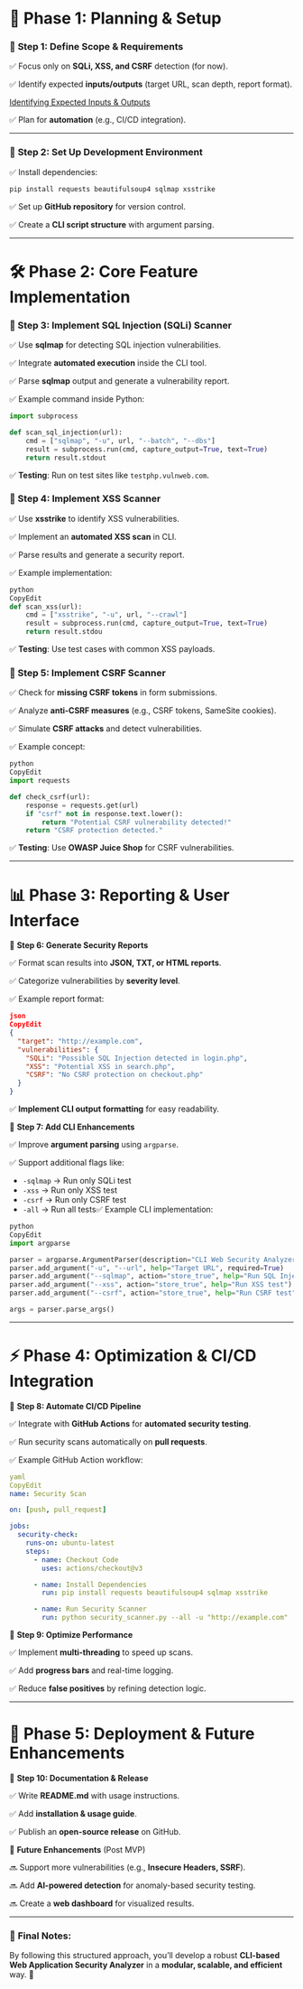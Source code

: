 # **📌 Phase 1: Planning & Setup**

### 🔹 **Step 1: Define Scope & Requirements**

✅ Focus only on **SQLi, XSS, and CSRF** detection (for now).

✅ Identify expected **inputs/outputs** (target URL, scan depth, report format).

[Identifying Expected Inputs & Outputs](https://www.notion.so/Identifying-Expected-Inputs-Outputs-19bd5ae0da3e80619203deaf3b818f04?pvs=21)

✅ Plan for **automation** (e.g., CI/CD integration).

---

### 🔹 **Step 2: Set Up Development Environment**

✅ Install dependencies:

```bash
pip install requests beautifulsoup4 sqlmap xsstrike
```

✅ Set up **GitHub repository** for version control.

✅ Create a **CLI script structure** with argument parsing.

---

# **🛠 Phase 2: Core Feature Implementation**

### **🔹 Step 3: Implement SQL Injection (SQLi) Scanner**

✅ Use **sqlmap** for detecting SQL injection vulnerabilities.

✅ Integrate **automated execution** inside the CLI tool.

✅ Parse **sqlmap** output and generate a vulnerability report.

✅ Example command inside Python:

```python
import subprocess

def scan_sql_injection(url):
    cmd = ["sqlmap", "-u", url, "--batch", "--dbs"]
    result = subprocess.run(cmd, capture_output=True, text=True)
    return result.stdout
```

✅ **Testing**: Run on test sites like `testphp.vulnweb.com`.

### **🔹 Step 4: Implement XSS Scanner**

✅ Use **xsstrike** to identify XSS vulnerabilities.

✅ Implement an **automated XSS scan** in CLI.

✅ Parse results and generate a security report.

✅ Example implementation:

```python
python
CopyEdit
def scan_xss(url):
    cmd = ["xsstrike", "-u", url, "--crawl"]
    result = subprocess.run(cmd, capture_output=True, text=True)
    return result.stdou

```

✅ **Testing**: Use test cases with common XSS payloads.

### **🔹 Step 5: Implement CSRF Scanner**

✅ Check for **missing CSRF tokens** in form submissions.

✅ Analyze **anti-CSRF measures** (e.g., CSRF tokens, SameSite cookies).

✅ Simulate **CSRF attacks** and detect vulnerabilities.

✅ Example concept:

```python
python
CopyEdit
import requests

def check_csrf(url):
    response = requests.get(url)
    if "csrf" not in response.text.lower():
        return "Potential CSRF vulnerability detected!"
    return "CSRF protection detected."

```

✅ **Testing**: Use **OWASP Juice Shop** for CSRF vulnerabilities.

---

# **📊 Phase 3: Reporting & User Interface**

🔹 **Step 6: Generate Security Reports**

✅ Format scan results into **JSON, TXT, or HTML reports**.

✅ Categorize vulnerabilities by **severity level**.

✅ Example report format:

```json
json
CopyEdit
{
  "target": "http://example.com",
  "vulnerabilities": {
    "SQLi": "Possible SQL Injection detected in login.php",
    "XSS": "Potential XSS in search.php",
    "CSRF": "No CSRF protection on checkout.php"
  }
}

```

✅ **Implement CLI output formatting** for easy readability.

🔹 **Step 7: Add CLI Enhancements**

✅ Improve **argument parsing** using `argparse`.

✅ Support additional flags like:

- `-sqlmap` → Run only SQLi test
- `-xss` → Run only XSS test
- `-csrf` → Run only CSRF test
- `-all` → Run all tests✅ Example CLI implementation:

```python
python
CopyEdit
import argparse

parser = argparse.ArgumentParser(description="CLI Web Security Analyzer")
parser.add_argument("-u", "--url", help="Target URL", required=True)
parser.add_argument("--sqlmap", action="store_true", help="Run SQL Injection test")
parser.add_argument("--xss", action="store_true", help="Run XSS test")
parser.add_argument("--csrf", action="store_true", help="Run CSRF test")

args = parser.parse_args()

```

---

# **⚡ Phase 4: Optimization & CI/CD Integration**

🔹 **Step 8: Automate CI/CD Pipeline**

✅ Integrate with **GitHub Actions** for **automated security testing**.

✅ Run security scans automatically on **pull requests**.

✅ Example GitHub Action workflow:

```yaml
yaml
CopyEdit
name: Security Scan

on: [push, pull_request]

jobs:
  security-check:
    runs-on: ubuntu-latest
    steps:
      - name: Checkout Code
        uses: actions/checkout@v3

      - name: Install Dependencies
        run: pip install requests beautifulsoup4 sqlmap xsstrike

      - name: Run Security Scanner
        run: python security_scanner.py --all -u "http://example.com"

```

🔹 **Step 9: Optimize Performance**

✅ Implement **multi-threading** to speed up scans.

✅ Add **progress bars** and real-time logging.

✅ Reduce **false positives** by refining detection logic.

---

# **🚀 Phase 5: Deployment & Future Enhancements**

🔹 **Step 10: Documentation & Release**

✅ Write **README.md** with usage instructions.

✅ Add **installation & usage guide**.

✅ Publish an **open-source release** on GitHub.

🔹 **Future Enhancements** (Post MVP)

🔜 Support more vulnerabilities (e.g., **Insecure Headers, SSRF**).

🔜 Add **AI-powered detection** for anomaly-based security testing.

🔜 Create a **web dashboard** for visualized results.

---

### 🎯 **Final Notes:**

By following this structured approach, you’ll develop a robust **CLI-based Web Application Security Analyzer** in a **modular, scalable, and efficient** way. 🚀